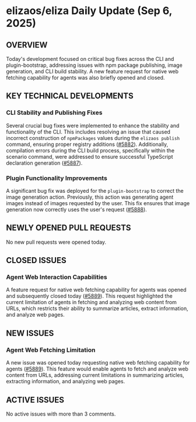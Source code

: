 # elizaos/eliza Daily Update (Sep 6, 2025)
## OVERVIEW 
Today's development focused on critical bug fixes across the CLI and plugin-bootstrap, addressing issues with npm package publishing, image generation, and CLI build stability. A new feature request for native web fetching capability for agents was also briefly opened and closed.

## KEY TECHNICAL DEVELOPMENTS

### CLI Stability and Publishing Fixes
Several crucial bug fixes were implemented to enhance the stability and functionality of the CLI. This includes resolving an issue that caused incorrect construction of `npmPackages` values during the `elizaos publish` command, ensuring proper registry additions ([#5882](https://github.com/elizaos/eliza/pull/5882)). Additionally, compilation errors during the CLI build process, specifically within the scenario command, were addressed to ensure successful TypeScript declaration generation ([#5887](https://github.com/elizaos/eliza/pull/5887)).

### Plugin Functionality Improvements
A significant bug fix was deployed for the `plugin-bootstrap` to correct the image generation action. Previously, this action was generating agent images instead of images requested by the user. This fix ensures that image generation now correctly uses the user's request ([#5888](https://github.com/elizaos/eliza/pull/5888)).

## NEWLY OPENED PULL REQUESTS
No new pull requests were opened today.

## CLOSED ISSUES

### Agent Web Interaction Capabilities
A feature request for native web fetching capability for agents was opened and subsequently closed today ([#5889](https://github.com/elizaos/eliza/issues/5889)). This request highlighted the current limitation of agents in fetching and analyzing web content from URLs, which restricts their ability to summarize articles, extract information, and analyze web pages.

## NEW ISSUES
### Agent Web Fetching Limitation
A new issue was opened today requesting native web fetching capability for agents ([#5889](https://github.com/elizaos/eliza/issues/5889)). This feature would enable agents to fetch and analyze web content from URLs, addressing current limitations in summarizing articles, extracting information, and analyzing web pages.

## ACTIVE ISSUES
No active issues with more than 3 comments.